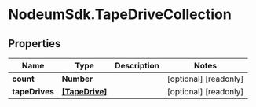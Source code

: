 # NodeumSdk.TapeDriveCollection

## Properties

Name | Type | Description | Notes
------------ | ------------- | ------------- | -------------
**count** | **Number** |  | [optional] [readonly] 
**tapeDrives** | [**[TapeDrive]**](TapeDrive.md) |  | [optional] [readonly] 


